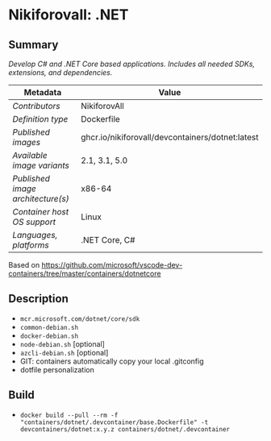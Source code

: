 # Nikiforovall: .NET

## Summary

*Develop C# and .NET Core based applications. Includes all needed SDKs, extensions, and dependencies.*

| Metadata                          | Value                                            |
| --------------------------------- | ------------------------------------------------ |
| *Contributors*                    | NikiforovAll                                     |
| *Definition type*                 | Dockerfile                                       |
| *Published images*                | ghcr.io/nikiforovall/devcontainers/dotnet:latest |
| *Available image variants*        | 2.1, 3.1, 5.0                                    |
| *Published image architecture(s)* | x86-64                                           |
| *Container host OS support*       | Linux                                            |
| *Languages, platforms*            | .NET Core, C#                                    |

Based on <https://github.com/microsoft/vscode-dev-containers/tree/master/containers/dotnetcore>

## Description

* `mcr.microsoft.com/dotnet/core/sdk`
* `common-debian.sh`
* `docker-debian.sh`
* `node-debian.sh` [optional]
* `azcli-debian.sh` [optional]
* GIT: containers automatically copy your local .gitconfig
* dotfile personalization

## Build

* `docker build --pull --rm -f "containers/dotnet/.devcontainer/base.Dockerfile" -t devcontainers/dotnet:x.y.z containers/dotnet/.devcontainer`

